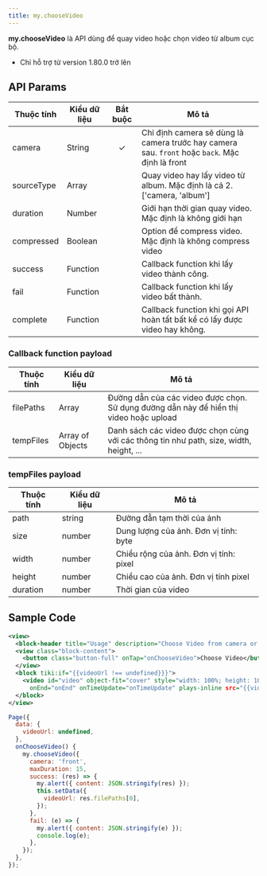 ```yaml
---
title: my.chooseVideo
---
```


**my.chooseVideo** là API dùng để quay video hoặc chọn video từ album cục bộ.
- Chỉ hỗ trợ từ version 1.80.0 trở lên
## API Params

| Thuộc tính | Kiểu dữ liệu |  Bắt buộc | Mô tả                                                                             |
| ---------- | ------------ | :--------:| ------------------------------------------------------------------------- |
| camera     | String       |   ✓       | Chỉ định camera sẽ dùng là camera trước hay camera sau. `front` hoặc `back`. Mặc định là front                                                                                                       |
| sourceType | Array        |           | Quay video hay lấy video từ album. Mặc định là cả 2. ['camera, 'album']   |
| duration   | Number       |           | Giới hạn thời gian quay video. Mặc định là không giới hạn                 |
| compressed | Boolean      |           | Option để compress video. Mặc định là không compress video                                                                                                               |
| success    | Function     |           | Callback function khi lấy video thành công.                               |
| fail       | Function     |           | Callback function khi lấy video bất thành.                                |
| complete   | Function     |           | Callback function khi gọi API hoàn tất bất kể có lấy được video hay không.|

### Callback function payload

| Thuộc tính | Kiểu dữ liệu     | Mô tả                                                                                 |
| ---------- | ---------------- | ------------------------------------------------------------------------------------- |
| filePaths  | Array            | Đường dẫn của các video được chọn. Sử dụng đường dẫn này để hiển thị video hoặc upload   |
| tempFiles  | Array of Objects | Danh sách các video được chọn cùng với các thông tin như path, size, width, height, ... |

### tempFiles payload

| Thuộc tính | Kiểu dữ liệu | Mô tả                                  |
| ---------- | ------------ | -------------------------------------- |
| path       | string       | Đường đẫn tạm thời của ảnh             |
| size       | number       | Dung lượng của ảnh. Đơn vị tính: byte  |
| width      | number       | Chiều rộng của ảnh. Đơn vị tính: pixel |
| height     | number       | Chiều cao của ảnh. Đơn vị tính pixel   |
| duration   | number       | Thời gian của video  |

## Sample Code

```xml
<view>
  <block-header title="Usage" description="Choose Video from camera or albums" />
  <view class="block-content">
    <button class="button-full" onTap="onChooseVideo">Choose Video</button>
  </view>
  <block tiki:if="{{videoUrl !== undefined}}}">
    <video id="video" object-fit="cover" style="width: 100%; height: 100%;" onPlay="onPlay" onPause="onPause"
      onEnd="onEnd" onTimeUpdate="onTimeUpdate" plays-inline src="{{videoUrl}}" />
  </block>
</view>
```

```js
Page({
  data: {
    videoUrl: undefined,
  },
  onChooseVideo() {
    my.chooseVideo({
      camera: 'front',
      maxDuration: 15,
      success: (res) => {
        my.alert({ content: JSON.stringify(res) });
        this.setData({
          videoUrl: res.filePaths[0],
        });
      },
      fail: (e) => {
        my.alert({ content: JSON.stringify(e) });
        console.log(e);
      },
    });
  },
});

```